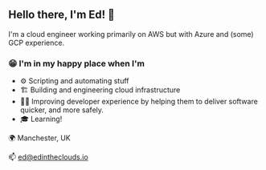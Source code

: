 ## Hello there, I'm Ed! 👋

I'm a cloud engineer working primarily on AWS but with Azure and (some) GCP experience. 

### 😁 I'm in my happy place when I'm
- ⚙️ Scripting and automating stuff
- 🏗 Building and engineering cloud infrastructure
- 🧑‍💻 Improving developer experience by helping them to deliver software quicker, and more safely.
- 🎓 Learning!

🌍 Manchester, UK

📫 ed@edintheclouds.io

